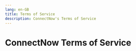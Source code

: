 ```yaml
---
lang: en-GB
title: Terms of Service
description: ConnectNow's Terms of Service
---
```


# ConnectNow Terms of Service